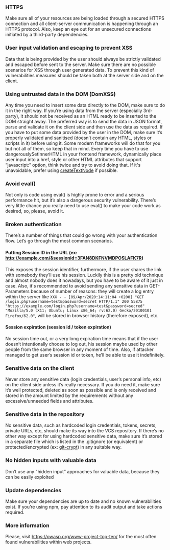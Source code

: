 ### HTTPS
Make sure all of your resources are being loaded through a secured HTTPS connection and all client-server communication is happening through an HTTPS protocol. Also, keep an eye out for an unsecured connections initiated by a third-party dependencies.

### User input validation and escaping to prevent XSS
Data that is being provided by the user should always be strictly validated and escaped before sent to the server. Make sure there are no possible scenarios for XSS through user generated data. To prevent this kind of vulnerabilities measures should be taken both at the server side and on the client.

### Using untrusted data in the DOM (DomXSS)
Any time you need to insert some data directly to the DOM, make sure to do it in the right way. 
If you’re using data from the server (especially 3rd-party), it should not be received as an HTML ready to be inserted to the DOM straight away. The preferred way is to send the data in JSON format, parse and validate it on the client side and then use the data as required.
If you have to put some data provided by the user in the DOM, make sure it’s properly validated and sanitised (doesn’t contain any HTML, styles or scripts in it) before using it. Some modern frameworks will do that for you but not all of them, so keep that in mind. 
Every time you have to use dangerouslySetInnerHTML in your frontend framework, dynamically place user input into a.href, style or other HTML attributes that support “javascript:” option, think twice and try to avoid doing that. If it's unavoidable, prefer using [createTextNode](https://developer.mozilla.org/en-US/docs/Web/API/Document/createTextNode) if possible.

### Avoid eval()
Not only is code using eval() is highly prone to error and a serious performance hit, but it’s also a dangerous security vulnerability. There’s very little chance you really need to use eval() to make your code work as desired, so, please, avoid it.

### Broken authentication
There’s a number of things that could go wrong with your authentication flow. Let’s go through the most common scenarios.
#### Putting Session ID in the URL (ex: http://example.com/&sessionid=3FAN8DKFNVMDPOSLAFK7R)
This exposes the session identifier, furthermore, if the user shares the link with somebody they’ll use his session. Luckily this is a pretty old technique and almost nobody does it nowadays, but you have to be aware of it just in case.
Also, it's recommended to avoid sending any sensitive data in GET-Parameters because of number of reasons: they will create a log entry within the server like `XXX - - [09/Apr/2020:14:11:04 +0200] "GET /login.php?username=test&password=secret HTTP/1.1" 200 55875 "https://example.com/login.php?username=test&password=secred" "Mozilla/5.0 (X11; Ubuntu; Linux x86_64; rv:62.0) Gecko/20100101 Firefox/62.0"`, will be stored in browser history (therefore exposed), etc. 
#### Session expiration (session id / token expiration)
No session time out, or a very long expiration time means that if the user doesn’t intentionally choose to log out, his session maybe used by other people from the same browser in any moment of time. Also, if attacker managed to get user’s session id or token, he’ll be able to use it indefinitely.

### Sensitive data on the client
Never store any sensitive data (login credentials, user’s personal info, etc) on the client side unless it’s really necessary. If you do need it, make sure it’s well protected, deleted as soon as possible and is only received and stored in the amount limited by the requirements without any excessive/unneeded fields and attributes.

### Sensitive data in the repository
No sensitive data, such as hardcoded login credentials, tokens, secrets, private URLs, etc, should make its way into the VCS repository. If there’s no other way except for using hardcoded sensitive data, make sure it’s stored in a separate file which is listed in the .gitignore (or equivalent) or protected/encrypted (ex: [git-crypt](https://github.com/AGWA/git-crypt)) in any suitable way.

### No hidden inputs with valuable data
Don’t use any "hidden input” approaches for valuable data, because they can be easily exploited

### Update dependencies
Make sure your dependencies are up to date and no known vulnerabilities exist. If you’re using npm, pay attention to its audit output and take actions required.

### More information
Please, visit https://owasp.org/www-project-top-ten/ for the most often found vulnerabilities within web projects.
